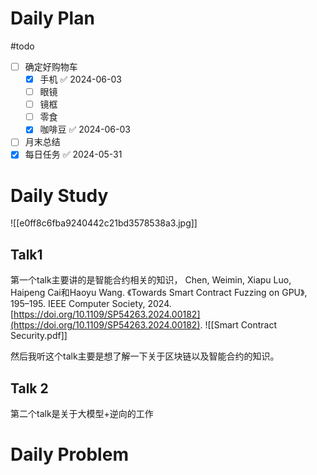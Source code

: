 # Daily Plan
#todo
- [ ] 确定好购物车
	- [x] 手机 ✅ 2024-06-03
	- [ ] 眼镜
	- [ ] 镜框
	- [ ] 零食
	- [x] 咖啡豆 ✅ 2024-06-03
- [ ] 月末总结
- [x] 每日任务 ✅ 2024-05-31
# Daily Study
![[e0ff8c6fba9240442c21bd3578538a3.jpg]]
## Talk1
第一个talk主要讲的是智能合约相关的知识，
Chen, Weimin, Xiapu Luo, Haipeng Cai和Haoyu Wang. 《Towards Smart Contract Fuzzing on GPU》, 195–195. IEEE Computer Society, 2024. [https://doi.org/10.1109/SP54263.2024.00182](https://doi.org/10.1109/SP54263.2024.00182).
![[Smart Contract Security.pdf]]

然后我听这个talk主要是想了解一下关于区块链以及智能合约的知识。
## Talk 2
第二个talk是关于大模型+逆向的工作


# Daily Problem